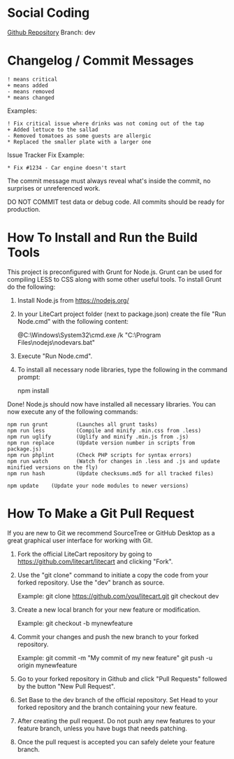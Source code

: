 # Social Coding

  [Github Repository](https://www.github.com/litecart/litecart)
  Branch: dev


# Changelog / Commit Messages

    ! means critical
    + means added
    - means removed
    * means changed

  Examples:

    ! Fix critical issue where drinks was not coming out of the tap
    + Added lettuce to the sallad
    - Removed tomatoes as some guests are allergic
    * Replaced the smaller plate with a larger one

  Issue Tracker Fix Example:

    * Fix #1234 - Car engine doesn't start

  The commit message must always reveal what's inside the commit, no surprises or unreferenced work.

  DO NOT COMMIT test data or debug code. All commits should be ready for production.


# How To Install and Run the Build Tools

This project is preconfigured with Grunt for Node.js. Grunt can be used for compiling LESS to CSS along with some other useful tools.
To install Grunt do the following:

1. Install Node.js from https://nodejs.org/

2. In your LiteCart project folder (next to package.json) create the file "Run Node.cmd" with the following content:

    @C:\Windows\System32\cmd.exe /k "C:\Program Files\nodejs\nodevars.bat"

3. Execute "Run Node.cmd".

4. To install all necessary node libraries, type the following in the command prompt:

    npm install

Done! Node.js should now have installed all necessary libraries. You can now execute any of the following commands:

    npm run grunt         (Launches all grunt tasks)
    npm run less          (Compile and minify .min.css from .less)
    npm run uglify        (Uglify and minify .min.js from .js)
    npm run replace       (Update version number in scripts from package.js)
    npm run phplint       (Check PHP scripts for syntax errors)
    npm run watch         (Watch for changes in .less and .js and update minified versions on the fly)
    npm run hash          (Update checksums.md5 for all tracked files)

    npm update    (Update your node modules to newer versions)


# How To Make a Git Pull Request

If you are new to Git we recommend SourceTree or GitHub Desktop as a great graphical user interface for working with Git.

1. Fork the official LiteCart repository by going to https://github.com/litecart/litecart and clicking "Fork".

2. Use the "git clone" command to initiate a copy the code from your forked repository. Use the "dev" branch as source.

    Example:
    git clone https://github.com/you/litecart.git
    git checkout dev

3. Create a new local branch for your new feature or modification.

    Example:
    git checkout -b mynewfeature

4. Commit your changes and push the new branch to your forked repository.

    Example:
    git commit -m "My commit of my new feature"
    git push -u origin mynewfeature

5. Go to your forked repository in Github and click "Pull Requests" followed by the button "New Pull Request".

6. Set Base to the dev branch of the official repository.
   Set Head to your forked repository and the branch containing your new feature.

7. After creating the pull request. Do not push any new features to your feature branch, unless you have bugs that needs patching.

8. Once the pull request is accepted you can safely delete your feature branch.

